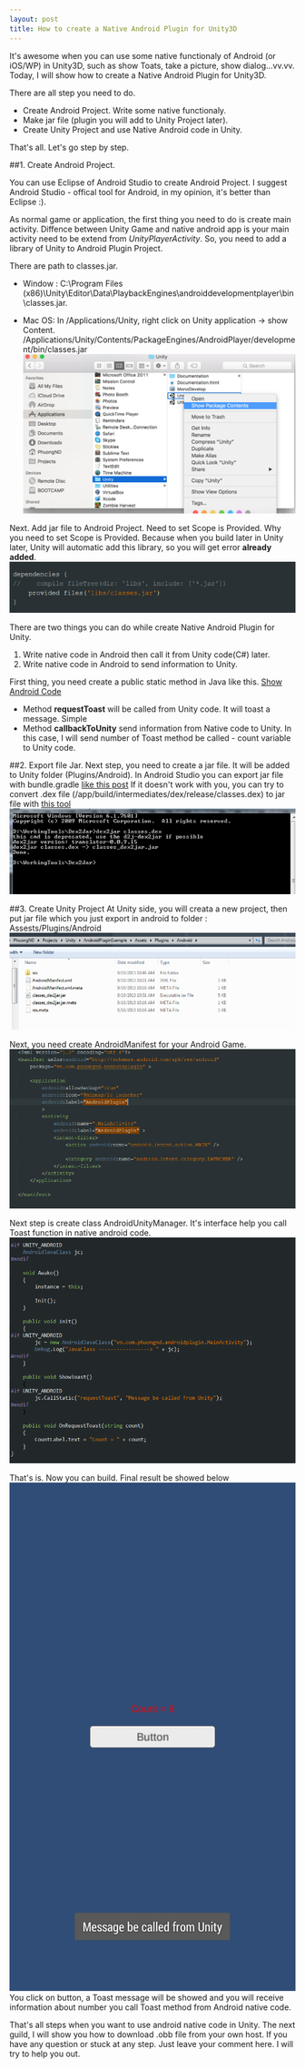 ```yaml
---
layout: post
title: How to create a Native Android Plugin for Unity3D
---
```


 It's awesome when you can use some native functionaly of Android (or iOS/WP) in Unity3D, such as show Toats, take a picture, show dialog...vv.vv. Today, I will show how to create a Native Android Plugin for Unity3D.

 There are all step you need to do.

 - Create Android Project. Write some native functionaly.
 - Make jar file (plugin you will add to Unity Project later).
 - Create Unity Project and use Native Android code in Unity.

That's all. Let's go step by step.

##1. Create Android Project. 

You can use Eclipse of Android Studio to create Android Project. I suggest Android Studio - offical tool for Android, in my opinion, it's better than Eclipse :).

As normal game or application, the first thing you need to do is create main activity. Diffence between Unity Game and native android app is your main activity need to be extend from *UnityPlayerActivity*. So, you need to add a library of Unity to Android Plugin Project. 

There are path to classes.jar.
- Window : C:\Program Files (x86)\Unity\Editor\Data\PlaybackEngines\androiddevelopmentplayer\bin\classes.jar.

- Mac OS: In /Applications/Unity, right click on Unity application -> show Content.
/Applications/Unity/Contents/PackageEngines/AndroidPlayer/development/bin/classes.jar
![Show Image](/images/AndroidPlugin/2.png)


Next. Add jar file to Android Project. Need to set Scope is Provided. Why you need to set Scope is Provided. Because when you build later in Unity later, Unity will automatic add this library, so you will get error **already added**.
![Show add classes.jar](/images/AndroidPlugin/AndroidPlugin-addclassesjar.PNG)

There are two things you can do while create Native Android Plugin for Unity.
1. Write native code in Android then call it from Unity code(C#) later. 
2. Write native code in Android to send information to Unity.

First thing, you need create a public static method in Java like this.
[Show Android Code](/images/AndroidPlugin/AndroidPlugin-androidcode.PNG)

- Method **requestToast** will be called from Unity code. It will toast a message. Simple
- Method **callbackToUnity** send information from Native code to Unity. In this case, I will send number of Toast method be called - count variable to Unity code.

##2. Export file Jar.
Next step, you need to create a jar file. It will be added to Unity folder (Plugins/Android). 
In Android Studio you can export jar file with bundle.gradle [like this post](http://stackoverflow.com/questions/16763090/how-to-export-library-to-jar-in-android-studio)
If it doesn't work with you, you can try to convert .dex file (/app/build/intermediates/dex/release/classes.dex) to jar file with [this tool](http://code.google.com/p/dex2jar/)  
![Show dex2jar](/images/AndroidPlugin/AndroidPlugin-dex2jar.PNG)

##3. Create Unity Project
At Unity side, you will creata a new project, then put jar file which you just export in android to folder : 
Assests/Plugins/Android
![Show unity folder](/images/AndroidPlugin/AndroidPlugin-unityfolder.PNG)

Next, you need create AndroidManifest for your Android Game.
![Show manifest](/images/AndroidPlugin/AndroidPlugin-manifest.PNG)

Next step is create class AndroidUnityManager. It's interface help you call Toast function in native android code.
![Show unitycode](/images/AndroidPlugin/AndroidPlugin-unitycode.PNG)

That's is. Now you can build. Final result be showed below
![Show final](/images/AndroidPlugin/AndroidPlugin-final.jpg)
You click on button, a Toast message will be showed and you will receive information about number you call Toast method from Android native code.

That's all steps when you want to use android native code in Unity. The next guild, I will show you how to download .obb file from your own host. If you have any question or stuck at any step. Just leave your comment here. I will try to help you out.

